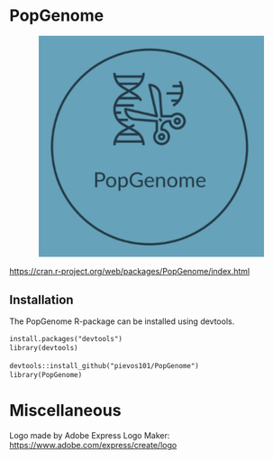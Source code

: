 # PopGenome

<p align="center">
<img src="https://github.com/pievos101/PopGenome/blob/master/logo.png" width="400">
</p>

https://cran.r-project.org/web/packages/PopGenome/index.html


## Installation
The PopGenome R-package can be installed using devtools.

```{r}
install.packages("devtools")
library(devtools)

devtools::install_github("pievos101/PopGenome")
library(PopGenome)
```

# Miscellaneous

Logo made by Adobe Express Logo Maker: <https://www.adobe.com/express/create/logo>
